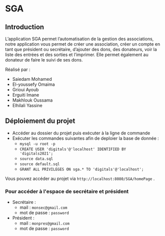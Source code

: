 # SGA

## Introduction

L’application SGA permet l’automatisation de la gestion des associations, notre application vous permet de créer une association, créer un compte en tant que président ou secrétaire, d’ajouter des dons, des donateurs, voir la liste des entrées et des sorties et l’imprimer. Elle permet également au donateur de faire le suivi de ses dons.

Réalisé par :

- Saiedam Mohamed
- El-youssefy Omaima
- Grioui Ayoub
- Erguiti Imane
- Makhlouk Oussama
- Elhilali Yassine

## Déploiement du projet

- Accéder au dossier du projet puis exécuter à la ligne de commande
- Exécuter les commandes suivantes afin de deploier la base de donnée :
  - `mysql -u root -p `
  - `CREATE USER 'digitals'@'localhost' IDENTIFIED BY 'digitals2021';`
  - `source data.sql`
  - `source default.sql`
  - `GRANT ALL PRIVILEGES ON sga.* TO 'digitals'@'localhost';`

Vous pouvez accéder au projet via `http://localhost:8080/SGA/homePage` .

### Pour accéder à l'espace de secrétaire et président

- Secrétaire :
  - mail : `monsec@gmail.com`
  - mot de passe : `password`
- Président :
  - mail : `monpres@gmail.com`
  - mot de passe : `password`
